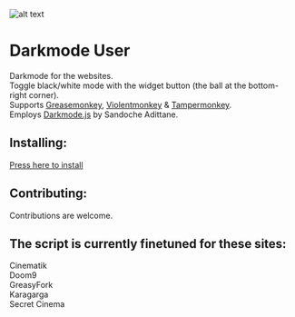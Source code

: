 ![alt text](https://i.imgur.com/db6ltj4.png)

# Darkmode User
Darkmode for the websites.<br> 
Toggle black/white mode with the widget button (the ball at the bottom-right corner).<br>
Supports [Greasemonkey](https://www.greasespot.net/), [Violentmonkey](https://violentmonkey.github.io/) & [Tampermonkey](https://www.tampermonkey.net/).<br> 
Employs [Darkmode.js](https://github.com/sandoche/Darkmode.js) by Sandoche Adittane. 

## Installing:

[Press here to install](https://greasyfork.org/en/scripts/421332-darkmode-user)

## Contributing:

Contributions are welcome.

## The script is currently finetuned for these sites:

Cinematik   
Doom9    
GreasyFork  
Karagarga    
Secret Cinema
